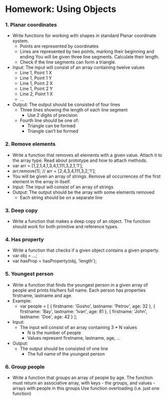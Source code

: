 Homework: Using Objects
==================================

###  1. Planar coordinates
* Write functions for working with shapes in standard Planar coordinate system.
  * Points are represented by coordinates
  * Lines are represented by two points, marking their beginning and ending You will be given three line segments. Calculate their length.
  * Check if the line segments can form a triangle.
* Input: The input will consist of an array containing twelve values
    * Line 1, Point 1 X
    * Line 1, Point 1 Y
    * Line 1, Point 2 X
    * Line 1, Point 2 Y
    * Line 2, Point 1 X
    * ...
* Output: The output should be consisted of four lines
  * Three lines showing the length of each line segment
    * Use 2 digits of precision
  * Fourth line should be one of:
    * Triangle can be formed
    * Triangle can't be formed

###  2. Remove elements
* Write a function that removes all elements with a given value. Attach it to the array type. Read about prototype and how to attach methods.
* var arr = [1,2,1,4,1,3,4,1,111,3,2,1,'1'];
* arr.remove(1); // arr = [2,4,3,4,111,3,2,'1'];
* You will be given an array of strings. Remove all occurrences of the first element in the array in itself.
* Input: The input will consist of an array of strings
* Output: The output should be the array with some elements removed
  * Each string should be on a separate line

###  3. Deep copy
* Write a function that makes a deep copy of an object. The function should work for both primitive and reference types.

### 4. Has property
* Write a function that checks if a given object contains a given property.
* var obj  = …;
* var hasProp = hasProperty(obj, 'length');

### 5. Youngest person
* Write a function that finds the youngest person in a given array of people and prints his/hers full name. Each person has properties firstname, lastname and age.
* Example:
  * var people = [
  { firstname: 'Gosho', lastname: 'Petrov', age: 32 },
  { firstname: 'Bay', lastname: 'Ivan', age: 81 },
  { firstname: 'John', lastname: 'Doe', age: 42 }
  ];
* Input:
  * The input will consist of an array containing 3 * N values
    * N is the number of people
    * Values represent firstname, lastname, age, ...
* Output:
  * The output should be consisted of one line
    * The full name of the youngest person

### 6. Group people
* Write a function that groups an array of people by age. The function must return an associative array, with keys - the groups, and values - arrays with people in this groups Use function overloading (i.e. just one function)
